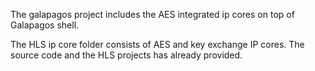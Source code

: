 The galapagos project includes the AES integrated ip cores on top of Galapagos shell. 

The HLS ip core folder consists of AES and key exchange IP cores. The source code and the HLS projects has already provided.

